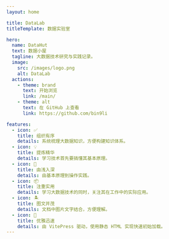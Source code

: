 ```yaml
---
layout: home

title: DataLab
titleTemplate: 数据实验室

hero:
  name: DataHut
  text: 数据小屋
  tagline: 大数据技术研究与实践记录。
  image:
    src: /images/logo.png
    alt: DataLab
  actions:
    - theme: brand
      text: 开始浏览
      link: /main/
    - theme: alt
      text: 在 GitHub 上查看
      link: https://github.com/bin9li

features:
  - icon: ✅
    title: 组织有序
    details: 系统梳理大数据知识，方便构建知识体系。
  - icon: 💡
    title: 提炼精华
    details: 学习技术首先要搞懂其基本原理。
  - icon: 🌱
    title: 由浅入深
    details: 由基本原理到操作实践。
  - icon: 📦
    title: 注重实用
    details: 学习大数据技术的同时，关注其在工作中的实际应用。
  - icon: 🏝️
    title: 图文并茂
    details: 文档中图片文字结合，方便理解。
  - icon: 🚀
    title: 优雅迅速
    details: 由 VitePress 驱动，使用静态 HTML 实现快速初始加载。
---
```

